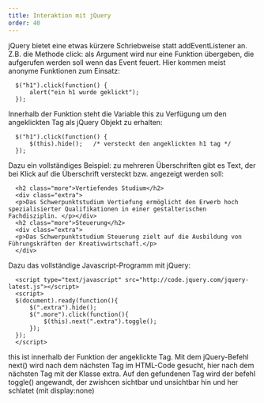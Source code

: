 ```yaml
---
title: Interaktion mit jQuery
order: 40
---
```

jQuery bietet eine etwas kürzere Schriebweise statt addEventListener an. Z.B. die Methode click: als Argument wird nur eine Funktion übergeben, die aufgerufen werden soll wenn das Event feuert. Hier kommen meist anonyme Funktionen zum Einsatz:

      $("h1").click(function() {
          alert("ein h1 wurde geklickt");
      });
Innerhalb der Funktion steht die Variable this zu Verfügung um den angeklickten Tag als jQuery Objekt zu erhalten:

      $("h1").click(function() {
          $(this).hide();   /* versteckt den angeklickten h1 tag */
      });
Dazu ein vollständiges Beispiel: zu mehreren Überschriften gibt es Text, der bei Klick auf die Überschrift versteckt bzw. angezeigt werden soll:

      <h2 class="more">Vertiefendes Studium</h2>
      <div class="extra">
      <p>Das Schwerpunktstudium Vertiefung ermöglicht den Erwerb hoch spezialisierter Qualifikationen in einer gestalterischen Fachdisziplin. </p></div> 
      <h2 class="more">Steuerung</h2>
      <div class="extra">
      <p>Das Schwerpunktstudium Steuerung zielt auf die Ausbildung von Führungskräften der Kreativwirtschaft.</p> 
      </div>
Dazu das vollständige Javascript-Programm mit jQuery:

      <script type="text/javascript" src="http://code.jquery.com/jquery-latest.js"></script>
      <script> 
      $(document).ready(function(){ 
          $(".extra").hide();
          $(".more").click(function(){
              $(this).next(".extra").toggle();
          });
      }); 
      </script>
this ist innerhalb der Funktion der angeklickte Tag. Mit dem jQuery-Befehl next() wird nach dem nächsten Tag im HTML-Code gesucht, hier nach dem nächsten Tag mit der Klasse extra. Auf den gefundenen Tag wird der befehl toggle() angewandt, der zwishcen sichtbar und unsichtbar hin und her schlatet (mit display:none)

